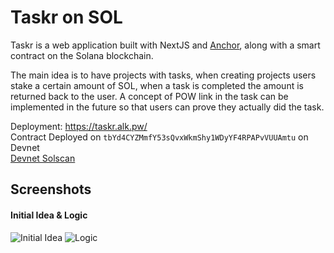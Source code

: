 # Taskr on SOL
Taskr is a web application built with NextJS and [Anchor](https://www.anchor.so/), along with a smart contract on the Solana blockchain. 

The main idea is to have projects with tasks, when creating projects users stake a certain amount of SOL, when a task is completed the amount is returned back to the user. A concept of POW link in the task can be implemented in the future so that users can prove they actually did the task.

Deployment: https://taskr.alk.pw/<br>
Contract Deployed on `tbYd4CYZMmfY53sQvxWkmShy1WDyYF4RPAPvVUUAmtu` on Devnet <br>
[Devnet Solscan](https://solscan.io/address/tbYd4CYZMmfY53sQvxWkmShy1WDyYF4RPAPvVUUAmtu)

## Screenshots
#### Initial Idea & Logic

![Initial Idea](https://imgur.com/XMcRVNI.png)
![Logic](https://i.imgur.com/7nUB3vp.png)
